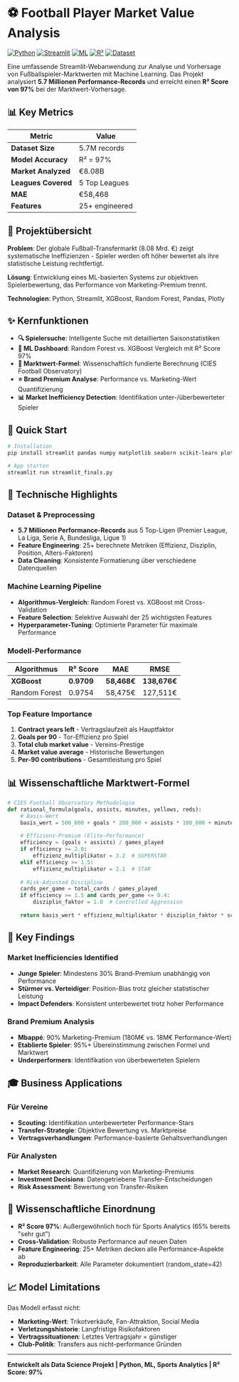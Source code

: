 # ⚽ Football Player Market Value Analysis

[![Python](https://img.shields.io/badge/Python-3.8+-blue.svg)](https://python.org)
[![Streamlit](https://img.shields.io/badge/Streamlit-Web%20App-red.svg)](https://streamlit.io)
[![ML](https://img.shields.io/badge/ML-XGBoost%20%7C%20Random%20Forest-green.svg)](https://scikit-learn.org)
[![R²](https://img.shields.io/badge/R²-97%25-brightgreen.svg)](#)
[![Dataset](https://img.shields.io/badge/Dataset-5.7M%20Records-orange.svg)](#)

Eine umfassende Streamlit-Webanwendung zur Analyse und Vorhersage von Fußballspieler-Marktwerten mit Machine Learning. Das Projekt analysiert **5.7 Millionen Performance-Records** und erreicht einen **R² Score von 97%** bei der Marktwert-Vorhersage.

## 📊 Key Metrics

| Metric | Value |
|--------|-------|
| **Dataset Size** | 5.7M records |
| **Model Accuracy** | R² = 97% |
| **Market Analyzed** | €8.08B |
| **Leagues Covered** | 5 Top Leagues |
| **MAE** | €58,468 |
| **Features** | 25+ engineered |

## 🎯 Projektübersicht

**Problem**: Der globale Fußball-Transfermarkt (8.08 Mrd. €) zeigt systematische Ineffizienzen - Spieler werden oft höher bewertet als ihre statistische Leistung rechtfertigt.

**Lösung**: Entwicklung eines ML-basierten Systems zur objektiven Spielerbewertung, das Performance von Marketing-Premium trennt.

**Technologien**: Python, Streamlit, XGBoost, Random Forest, Pandas, Plotly

## ✨ Kernfunktionen

- **🔍 Spielersuche**: Intelligente Suche mit detaillierten Saisonstatistiken
- **🤖 ML Dashboard**: Random Forest vs. XGBoost Vergleich mit R² Score 97%
- **🧮 Marktwert-Formel**: Wissenschaftlich fundierte Berechnung (CIES Football Observatory)
- **⭐ Brand Premium Analyse**: Performance vs. Marketing-Wert Quantifizierung
- **📊 Market Inefficiency Detection**: Identifikation unter-/überbewerteter Spieler

## 🚀 Quick Start

```bash
# Installation
pip install streamlit pandas numpy matplotlib seaborn scikit-learn plotly xgboost

# App starten
streamlit run streamlit_finals.py
```

## 🔧 Technische Highlights

### Dataset & Preprocessing
- **5.7 Millionen Performance-Records** aus 5 Top-Ligen (Premier League, La Liga, Serie A, Bundesliga, Ligue 1)
- **Feature Engineering**: 25+ berechnete Metriken (Effizienz, Disziplin, Position, Alters-Faktoren)
- **Data Cleaning**: Konsistente Formatierung über verschiedene Datenquellen

### Machine Learning Pipeline
- **Algorithmus-Vergleich**: Random Forest vs. XGBoost mit Cross-Validation
- **Feature Selection**: Selektive Auswahl der 25 wichtigsten Features
- **Hyperparameter-Tuning**: Optimierte Parameter für maximale Performance

### Modell-Performance
| Algorithmus | R² Score | MAE | RMSE |
|-------------|----------|-----|------|
| **XGBoost** | **0.9709** | **58,468€** | **138,676€** |
| Random Forest | 0.9754 | 58,475€ | 127,511€ |

### Top Feature Importance
1. **Contract years left** - Vertragslaufzeit als Hauptfaktor
2. **Goals per 90** - Tor-Effizienz pro Spiel
3. **Total club market value** - Vereins-Prestige
4. **Market value average** - Historische Bewertungen
5. **Per-90 contributions** - Gesamtleistung pro Spiel

## 📊 Wissenschaftliche Marktwert-Formel

```python
# CIES Football Observatory Methodologie
def rational_formula(goals, assists, minutes, yellows, reds):
    # Basis-Wert
    basis_wert = 500_000 + goals * 200_000 + assists * 100_000 + minutes * 50
    
    # Effizienz-Premium (Elite-Performance)
    efficiency = (goals + assists) / games_played
    if efficiency >= 2.0:
        effizienz_multiplikator = 3.2  # SUPERSTAR
    elif efficiency >= 1.5:
        effizienz_multiplikator = 2.1  # STAR
    
    # Risk-Adjusted Discipline
    cards_per_game = total_cards / games_played
    if efficiency >= 1.5 and cards_per_game <= 0.4:
        disziplin_faktor = 1.0  # Controlled Aggression
    
    return basis_wert * effizienz_multiplikator * disziplin_faktor * scarcity_bonus
```

## 🎯 Key Findings

### Market Inefficiencies Identified
- **Junge Spieler**: Mindestens 30% Brand-Premium unabhängig von Performance
- **Stürmer vs. Verteidiger**: Position-Bias trotz gleicher statistischer Leistung
- **Impact Defenders**: Konsistent unterbewertet trotz hoher Performance

### Brand Premium Analysis
- **Mbappé**: 90% Marketing-Premium (180M€ vs. 18M€ Performance-Wert)
- **Etablierte Spieler**: 95%+ Übereinstimmung zwischen Formel und Marktwert
- **Underperformers**: Identifikation von überbewerteten Spielern

## 🎓 Business Applications

### Für Vereine
- **Scouting**: Identifikation unterbewerteter Performance-Stars
- **Transfer-Strategie**: Objektive Bewertung vs. Marktpreise
- **Vertragsverhandlungen**: Performance-basierte Gehaltsverhandlungen

### Für Analysten
- **Market Research**: Quantifizierung von Marketing-Premiums
- **Investment Decisions**: Datengetriebene Transfer-Entscheidungen
- **Risk Assessment**: Bewertung von Transfer-Risiken

## 🔬 Wissenschaftliche Einordnung

- **R² Score 97%**: Außergewöhnlich hoch für Sports Analytics (65% bereits "sehr gut")
- **Cross-Validation**: Robuste Performance auf neuen Daten
- **Feature Engineering**: 25+ Metriken decken alle Performance-Aspekte ab
- **Reproduzierbarkeit**: Alle Parameter dokumentiert (random_state=42)

## 📈 Model Limitations

Das Modell erfasst nicht:
- **Marketing-Wert**: Trikotverkäufe, Fan-Attraktion, Social Media
- **Verletzungshistorie**: Langfristige Risikofaktoren
- **Vertragssituationen**: Letztes Vertragsjahr = günstiger
- **Club-Politik**: Transfers aus nicht-performance Gründen

---

**Entwickelt als Data Science Projekt | Python, ML, Sports Analytics | R² Score: 97%**

